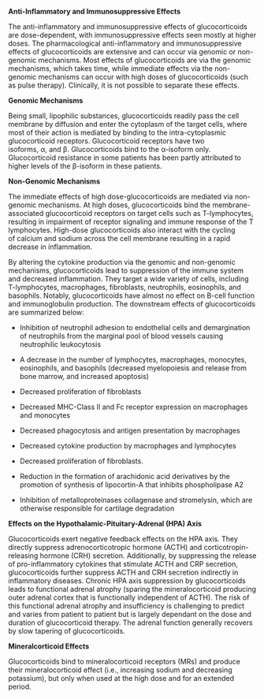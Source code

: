 **Anti-Inflammatory and Immunosuppressive Effects**

The anti-inflammatory and immunosuppressive effects of glucocorticoids are dose-dependent, with immunosuppressive effects seen mostly at higher doses. The pharmacological anti-inflammatory and immunosuppressive effects of glucocorticoids are extensive and can occur via genomic or non-genomic mechanisms. Most effects of glucocorticoids are via the genomic mechanisms, which takes time, while immediate effects via the non-genomic mechanisms can occur with high doses of glucocorticoids (such as pulse therapy). Clinically, it is not possible to separate these effects.

**Genomic Mechanisms**

Being small, lipophilic substances, glucocorticoids readily pass the cell membrane by diffusion and enter the cytoplasm of the target cells, where most of their action is mediated by binding to the intra-cytoplasmic glucocorticoid receptors. Glucocorticoid receptors have two isoforms, α, and β. Glucocorticoids bind to the α-isoform only. Glucocorticoid resistance in some patients has been partly attributed to higher levels of the β-isoform in these patients.

**Non-Genomic Mechanisms**

The immediate effects of high dose-glucocorticoids are mediated via non-genomic mechanisms. At high doses, glucocorticoids bind the membrane-associated glucocorticoid receptors on target cells such as T-lymphocytes, resulting in impairment of receptor signaling and immune response of the T lymphocytes. High-dose glucocorticoids also interact with the cycling of calcium and sodium across the cell membrane resulting in a rapid decrease in inflammation.

By altering the cytokine production via the genomic and non-genomic mechanisms, glucocorticoids lead to suppression of the immune system and decreased inflammation. They target a wide variety of cells, including T-lymphocytes, macrophages, fibroblasts, neutrophils, eosinophils, and basophils. Notably, glucocorticoids have almost no effect on B-cell function and immunoglobulin production. The downstream effects of glucocorticoids are summarized below:

- Inhibition of neutrophil adhesion to endothelial cells and demargination of neutrophils from the marginal pool of blood vessels causing neutrophilic leukocytosis

- A decrease in the number of lymphocytes, macrophages, monocytes, eosinophils, and basophils (decreased myelopoiesis and release from bone marrow, and increased apoptosis)

- Decreased proliferation of fibroblasts

- Decreased MHC-Class II and Fc receptor expression on macrophages and monocytes

- Decreased phagocytosis and antigen presentation by macrophages

- Decreased cytokine production by macrophages and lymphocytes

- Decreased proliferation of fibroblasts.

- Reduction in the formation of arachidonic acid derivatives by the promotion of synthesis of lipocortin-A that inhibits phospholipase A2

- Inhibition of metalloproteinases collagenase and stromelysin, which are otherwise responsible for cartilage degradation

**Effects on the Hypothalamic-Pituitary-Adrenal (HPA) Axis**

Glucocorticoids exert negative feedback effects on the HPA axis. They directly suppress adrenocorticotropic hormone (ACTH) and corticotropin-releasing hormone (CRH) secretion. Additionally, by suppressing the release of pro-inflammatory cytokines that stimulate ACTH and CRP secretion, glucocorticoids further suppress ACTH and CRH secretion indirectly in inflammatory diseases. Chronic HPA axis suppression by glucocorticoids leads to functional adrenal atrophy (sparing the mineralocorticoid producing outer adrenal cortex that is functionally independent of ACTH). The risk of this functional adrenal atrophy and insufficiency is challenging to predict and varies from patient to patient but is largely dependant on the dose and duration of glucocorticoid therapy. The adrenal function generally recovers by slow tapering of glucocorticoids.

**Mineralcorticoid Effects**

Glucocorticoids bind to mineralocorticoid receptors (MRs) and produce their mineralocorticoid effect (i.e., increasing sodium and decreasing potassium), but only when used at the high dose and for an extended period.
